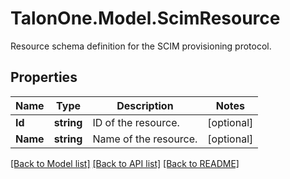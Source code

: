 # TalonOne.Model.ScimResource
Resource schema definition for the SCIM provisioning protocol.
## Properties

Name | Type | Description | Notes
------------ | ------------- | ------------- | -------------
**Id** | **string** | ID of the resource. | [optional] 
**Name** | **string** | Name of the resource. | [optional] 

[[Back to Model list]](../README.md#documentation-for-models) [[Back to API list]](../README.md#documentation-for-api-endpoints) [[Back to README]](../README.md)

